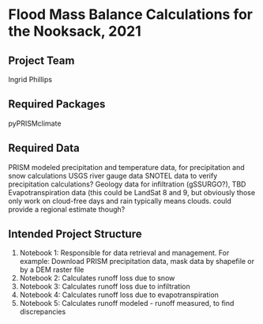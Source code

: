 # Flood Mass Balance Calculations for the Nooksack, 2021

## Project Team
Ingrid Phillips

## Required Packages
pyPRISMclimate

## Required Data
PRISM modeled precipitation and temperature data, for precipitation and snow calculations
USGS river gauge data
SNOTEL data to verify precipitation calculations?
Geology data for infiltration (gSSURGO?), TBD
Evapotranspiration data (this could be LandSat 8 and 9, but obviously those only work on cloud-free days and rain typically means clouds. could provide a regional estimate though?

## Intended Project Structure
1. Notebook 1: Responsible for data retrieval and management. For example: Download PRISM precipitation data, mask data by shapefile or by a DEM raster file
2. Notebook 2: Calculates runoff loss due to snow
3. Notebook 3: Calculates runoff loss due to infiltration
4. Notebook 4: Calculates runoff loss due to evapotranspiration
5. Notebook 5: Calculates runoff modeled - runoff measured, to find discrepancies
